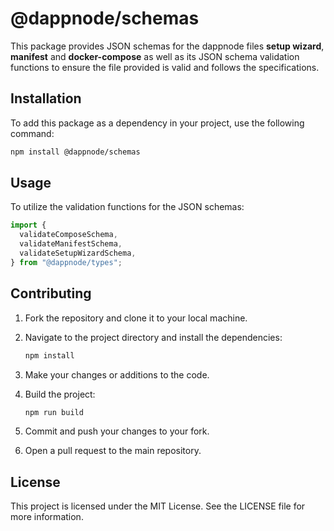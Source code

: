 # @dappnode/schemas

This package provides JSON schemas for the dappnode files **setup wizard**, **manifest** and **docker-compose** as well as its JSON schema validation functions to ensure the file provided is valid and follows the specifications.

## Installation

To add this package as a dependency in your project, use the following command:

```bash
npm install @dappnode/schemas

```

## Usage

To utilize the validation functions for the JSON schemas:

```typescript
import {
  validateComposeSchema,
  validateManifestSchema,
  validateSetupWizardSchema,
} from "@dappnode/types";
```

## Contributing

1. Fork the repository and clone it to your local machine.
2. Navigate to the project directory and install the dependencies:

   ```bash
   npm install

   ```

3. Make your changes or additions to the code.
4. Build the project:

   ```bash
   npm run build

   ```

5. Commit and push your changes to your fork.
6. Open a pull request to the main repository.

## License

This project is licensed under the MIT License. See the LICENSE file for more information.
